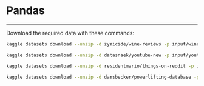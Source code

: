 # Pandas
---

Download the required data with these commands:

```bash
kaggle datasets download --unzip -d zynicide/wine-reviews -p input/wine-reviews/

kaggle datasets download --unzip -d datasnaek/youtube-new -p input/youtube-new/

kaggle datasets download --unzip -d residentmario/things-on-reddit -p input/things-on-reddit/ 

kaggle datasets download --unzip -d dansbecker/powerlifting-database -p input/powerlifting-database/ 
```
